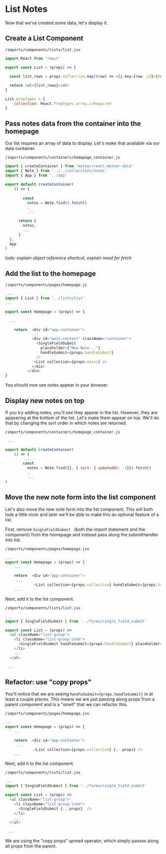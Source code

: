 # List Notes

Now that we've created some data, let's display it.


## Create a List Component

``` /imports/components/lists/list.jsx ```

```js
import React from 'react'

export const List = (props) => {
  
  const list_rows = props.collection.map((row) => <li key={row._id}>{row.title}</li>)

  return <ul>{list_rows}</ul>
}

List.propTypes = {
	collection: React.PropTypes.array.isRequired
}
```


## Pass notes data from the container into the homepage

Our list requires an array of data to display.  Let's make that available via our data container.

``` /imports/components/containers/homepage_container.js ```

```js
import { createContainer } from 'meteor/react-meteor-data'
import { Note } from '../../collections/notes'
import { App } from '../app'

export default createContainer(
	() => {
		
		const 
		  notes = Note.find().fetch()
		  ,
		  ...

	  return {
	  	notes,
	  	...
	  }
  },
  App
)
```
_todo: explain object reference shortcut, explain need for fetch_

## Add the list to the homepage

``` /imports/components/pages/homepage.js ```

```js
...
import { List } from '../lists/list'
...

export const Homepage = (props) => {

  ...

	return  <div id="app-container">
            ...
            <div id="main-content" className="container">
              <SingleFieldSubmit
                placeholder={"New Note..."}
                handleSubmit={props.handleSubmit}
              />
             <List collection={props.notes} />
            </div>
          </div>
}
```

You should now see notes appear in your browser. 

## Display new notes on top

If you try adding notes, you'll see they appear in the list. However, they are appearing at the bottom of the list. Let's make them appear on top.  We'll do that by changing the sort order in which notes are returned.

``` /imports/components/containers/homepage_container.js ```

```js
 ...

export default createContainer(
	() => {
		...
		const 
		  notes = Note.find({}, { sort: { updatedAt: -1}}).fetch()
		  ,
		  ...
)
```

## Move the new note form into the list component

Let's also move the new note form into the list component.  This will both look a little nicer and later we'll be able to make this an optional feature of a list.

First, remove ```SingleFieldSubmit ``` (both the import statement and the component) from the homepage and instead pass along the submitHandler into list.

``` /imports/components/pages/homepage.jsx ```

```js
...
export const Homepage = (props) => {
    ...

	return  <div id="app-container">
     ...
             <List collection={props.collection} handleSubmit={props.handleSubmit} placeholder={props.placeholder} />
    ...

```

Next, add it to the list component.

``` /imports/components/lists/list.jsx ```

```js
...
import { SingleFieldSubmit } from '../forms/single_field_submit'

export const List = (props) =>
  <ul className="list-group">
    <li className="list-group-item">
      <SingleFieldSubmit handleSubmit={props.handleSubmit} placeholder={props.placeholder} />
    </li>
    ...
  </ul>

 ...
```

## Refactor: use "copy props"

You'll notice that we are seeing ``` handleSubmit={props.handleSubmit} ``` in at least a couple places.  This means we are just passing along props from a parent component and is a "smell" that we can refactor this.

``` /imports/components/pages/homepage.jsx ```

```js
...
export const Homepage = (props) => {
    ...

	return  <div id="app-container">
     ...
             <List collection={props.collection} {...props} />
    ...

```

Next, add it to the list component.

``` /imports/components/lists/list.jsx ```

```js
...
import { SingleFieldSubmit } from '../forms/single_field_submit'

export const List = (props) =>
  <ul className="list-group">
    <li className="list-group-item">
      <SingleFieldSubmit {...props}  />
    </li>
    ...
  </ul>

 ...
```


We are using the "copy props" spread operator, which simply passes along all props from the parent.







